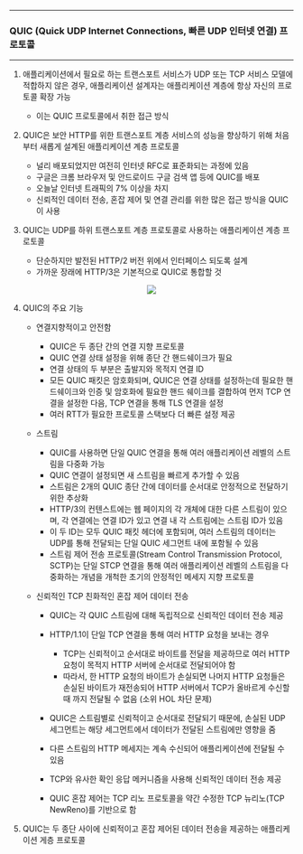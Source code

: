 -----
### QUIC (Quick UDP Internet Connections, 빠른 UDP 인터넷 연결) 프로토콜
-----
1. 애플리케이션에서 필요로 하는 트랜스포트 서비스가 UDP 또는 TCP 서비스 모델에 적합하지 않은 경우, 애플리케이션 설계자는 애플리케이션 계층에 항상 자신의 프로토콜 확장 가능
   - 이는 QUIC 프로토콜에서 취한 접근 방식

2. QUIC은 보안 HTTP를 위한 트랜스포트 계층 서비스의 성능을 향상하기 위해 처음부터 새롭게 설계된 애플리케이션 계층 프로토콜
   - 널리 배포되었지만 여전히 인터넷 RFC로 표준화되는 과정에 있음
   - 구글은 크롬 브라우저 및 안드로이드 구글 검색 앱 등에 QUIC를 배포
   - 오늘날 인터넷 트래픽의 7% 이상을 차지
   - 신뢰적인 데이터 전송, 혼잡 제어 및 연결 관리를 위한 많은 접근 방식을 QUIC이 사용

3. QUIC는 UDP를 하위 트랜스포트 계층 프로토콜로 사용하는 애플리케이션 계층 프로토콜
   - 단순하지만 발전된 HTTP/2 버전 위에서 인터페이스 되도록 설계
   - 가까운 장래에 HTTP/3은 기본적으로 QUIC로 통합할 것
<div align="center">
<img src="https://github.com/user-attachments/assets/ff42c0ef-a868-452c-b50f-d147336208da">
</div>

4. QUIC의 주요 기능
   - 연결지향적이고 안전함
     + QUIC은 두 종단 간의 연결 지향 프로토콜
     + QUIC 연결 상태 설정을 위해 종단 간 핸드쉐이크가 필요
     + 연결 상태의 두 부분은 출발지와 목적지 연결 ID
     + 모든 QUIC 패킷은 암호화되며, QUIC은 연결 상태를 설정하는데 필요한 핸드쉐이크와 인증 및 암호화에 필요한 핸드 쉐이크를 결합하여 먼저 TCP 연결을 설정한 다음, TCP 연결을 통해 TLS 연결을 설정
     + 여러 RTT가 필요한 프로토콜 스택보다 더 빠른 설정 제공

   - 스트림
     + QUIC를 사용하면 단일 QUIC 연결을 통해 여러 애플리케이션 레벨의 스트림을 다중화 가능
     + QUIC 연결이 설정되면 새 스트림을 빠르게 추가할 수 있음
     + 스트림은 2개의 QUIC 종단 간에 데이터를 순서대로 안정적으로 전달하기 위한 추상화
     + HTTP/3의 컨텐스트에는 웹 페이지의 각 개체에 대한 다른 스트림이 있으며, 각 연결에는 연결 ID가 있고 연결 내 각 스트림에는 스트림 ID가 있음
     + 이 두 ID는 모두 QUIC 패킷 헤더에 포함되며, 여러 스트림의 데이터는 UDP를 통해 전달되는 단일 QUIC 세그먼트 내에 포함될 수 있음
     + 스트림 제어 전송 프로토콜(Stream Control Transmission Protocol, SCTP)는 단일 STCP 연결을 통해 여러 애플리케이션 레벨의 스트림을 다중화하는 개념을 개척한 초기의 안정적인 메세지 지향 프로토콜

   - 신뢰적인 TCP 친화적인 혼잡 제어 데이터 전송
     + QUIC는 각 QUIC 스트림에 대해 독립적으로 신뢰적인 데이터 전송 제공
     + HTTP/1.1이 단일 TCP 연결을 통해 여러 HTTP 요청을 보내는 경우
       * TCP는 신뢰적이고 순서대로 바이트를 전달을 제공하므로 여러 HTTP 요청이 목적지 HTTP 서버에 순서대로 전달되어야 함
       * 따라서, 한 HTTP 요청의 바이트가 손실되면 나머지 HTTP 요청들은 손실된 바이트가 재전송되어 HTTP 서버에서 TCP가 올바르게 수신할 때 까지 전달될 수 없음 (소위 HOL 차단 문제)

     + QUIC은 스트림별로 신뢰적이고 순서대로 전달되기 때문에, 손실된 UDP 세그먼트는 해당 세그먼트에서 데이터가 전달된 스트림에만 영향을 줌
     + 다른 스트림의 HTTP 메세지는 계속 수신되어 애플리케이션에 전달될 수 있음
     + TCP와 유사한 확인 응답 메커니즘을 사용해 신뢰적인 데이터 전송 제공
     + QUIC 혼잡 제어는 TCP 리노 프로토콜을 약간 수정한 TCP 뉴리노(TCP NewReno)를 기반으로 함
    
5. QUIC는 두 종단 사이에 신뢰적이고 혼잡 제어된 데이터 전송을 제공하는 애플리케이션 게층 프로토콜
